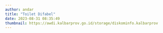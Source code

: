 ```yaml
---
author: andar
title: "Toilet Difabel"
date: 2023-08-31 08:35:49
thumbnail: https://awdi.kalbarprov.go.id/storage/diskominfo.kalbarprov.app/Galeri Foto/thumbnails/B2SzPa2prDkk3B8JSA7mvTZvhaSkzWzq5QQAV1cZ.jpg
---
```


